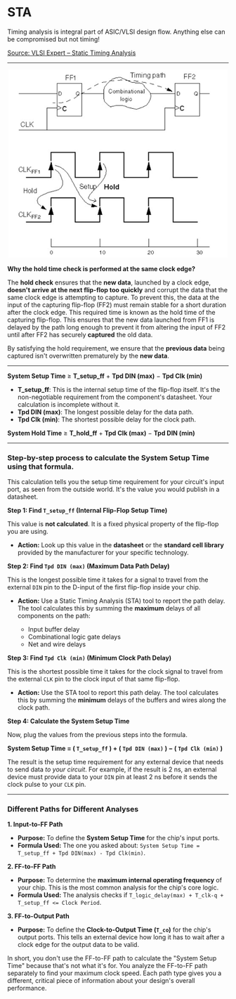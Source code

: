 # STA
Timing analysis is integral part of ASIC/VLSI design flow. Anything else can be compromised but not timing!



[Source: VLSI Expert – Static Timing Analysis](https://www.vlsi-expert.com/p/static-timing-analysis.html)

---

<p align="center">
  <img src="https://github.com/tusharc01/STA/blob/main/img/setup_hold.png?raw=true" width="500"/>
</p>

**Why the hold time check is performed at the same clock edge?**

The **hold check** ensures that the **new data**, launched by a clock edge, **doesn't arrive at the next flip-flop too quickly** and corrupt the data that the same clock edge is attempting to capture.
To prevent this, the data at the input of the capturing flip-flop (FF2) must remain stable for a short duration after the clock edge. This required time is known as the hold time of the capturing flip-flop.
This ensures that the new data launched from FF1 is delayed by the path long enough to prevent it from altering the input of FF2 until after FF2 has securely **captured** the old data.

By satisfying the hold requirement, we ensure that the **previous data** being captured isn't overwritten prematurely by the **new data**.

---

**System Setup Time** ≥ **T\_setup\_ff** + **Tpd DIN (max)** − **Tpd Clk (min)**

* **T\_setup\_ff**: This is the internal setup time of the flip-flop itself. It's the non-negotiable requirement from the component's datasheet. Your calculation is incomplete without it.
* **Tpd DIN (max)**: The longest possible delay for the data path.
* **Tpd Clk (min)**: The shortest possible delay for the clock path.


**System Hold Time** ≥ **T\_hold\_ff** + **Tpd Clk (max)** − **Tpd DIN (min)**


---


### Step-by-step process to calculate the **System Setup Time** using that formula.

This calculation tells you the setup time requirement for your circuit's input port, as seen from the outside world. It's the value you would publish in a datasheet.

**Step 1: Find `T_setup_ff` (Internal Flip-Flop Setup Time)**

This value is **not calculated**. It is a fixed physical property of the flip-flop you are using.

* **Action:** Look up this value in the **datasheet** or the **standard cell library** provided by the manufacturer for your specific technology.

**Step 2: Find `Tpd DIN (max)` (Maximum Data Path Delay)**

This is the longest possible time it takes for a signal to travel from the external `DIN` pin to the D-input of the first flip-flop inside your chip.

* **Action:** Use a Static Timing Analysis (STA) tool to report the path delay. The tool calculates this by summing the **maximum** delays of all components on the path:

  * Input buffer delay
  * Combinational logic gate delays
  * Net and wire delays

**Step 3: Find `Tpd Clk (min)` (Minimum Clock Path Delay)**

This is the shortest possible time it takes for the clock signal to travel from the external `CLK` pin to the clock input of that same flip-flop.

* **Action:** Use the STA tool to report this path delay. The tool calculates this by summing the **minimum** delays of the buffers and wires along the clock path.

**Step 4: Calculate the System Setup Time**

Now, plug the values from the previous steps into the formula.

**System Setup Time = ( `T_setup_ff` ) + ( `Tpd DIN (max)` ) − ( `Tpd Clk (min)` )**

The result is the setup time requirement for any external device that needs to send data *to your circuit*. For example, if the result is 2 ns, an external device must provide data to your `DIN` pin at least 2 ns before it sends the clock pulse to your `CLK` pin.

---

### Different Paths for Different Analyses

**1. Input-to-FF Path**

* **Purpose:** To define the **System Setup Time** for the chip's input ports.
* **Formula Used:** The one you asked about: `System Setup Time = T_setup_ff + Tpd DIN(max) - Tpd Clk(min)`.

**2. FF-to-FF Path**

* **Purpose:** To determine the **maximum internal operating frequency** of your chip. This is the most common analysis for the chip's core logic.
* **Formula Used:** The analysis checks if `T_logic_delay(max) + T_clk-q + T_setup_ff <= Clock Period`.

**3. FF-to-Output Path**

* **Purpose:** To define the **Clock-to-Output Time (`T_co`)** for the chip's output ports. This tells an external device how long it has to wait after a clock edge for the output data to be valid.


In short, you don't use the FF-to-FF path to calculate the "System Setup Time" because that's not what it's for. You analyze the FF-to-FF path separately to find your maximum clock speed. Each path type gives you a different, critical piece of information about your design's overall performance.
